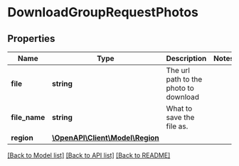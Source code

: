 # DownloadGroupRequestPhotos

## Properties
Name | Type | Description | Notes
------------ | ------------- | ------------- | -------------
**file** | **string** | The url path to the photo to download | 
**file_name** | **string** | What to save the file as. | 
**region** | [**\OpenAPI\Client\Model\Region**](Region.md) |  | 

[[Back to Model list]](../README.md#documentation-for-models) [[Back to API list]](../README.md#documentation-for-api-endpoints) [[Back to README]](../README.md)


